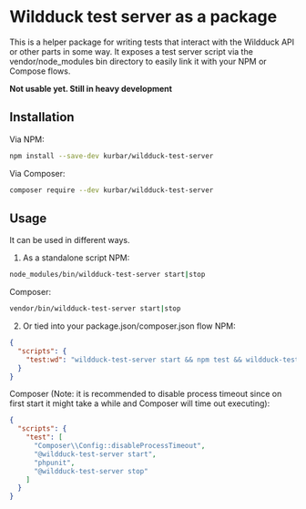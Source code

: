 # Wildduck test server as a package

This is a helper package for writing tests that interact with the Wildduck API or other parts in some way. It exposes a test server script via the vendor/node_modules bin directory to
easily link it with your NPM or Compose flows.

**Not usable yet. Still in heavy development**

## Installation

Via NPM:
```bash
npm install --save-dev kurbar/wildduck-test-server
```

Via Composer:
```bash
composer require --dev kurbar/wildduck-test-server
```

## Usage

It can be used in different ways.

1) As a standalone script
NPM:
```bash
node_modules/bin/wildduck-test-server start|stop
```

Composer:
```bash
vendor/bin/wildduck-test-server start|stop
```

2) Or tied into your package.json/composer.json flow
NPM:
```json
{
  "scripts": {
    "test:wd": "wildduck-test-server start && npm test && wildduck-test-server stop"
  }
}
```

Composer (Note: it is recommended to disable process timeout since on first start it might take a while and Composer will time out executing):
```json
{
  "scripts": {
    "test": [
      "Composer\\Config::disableProcessTimeout",
      "@wildduck-test-server start",
      "phpunit",
      "@wildduck-test-server stop"
    ]
  }
}
```
